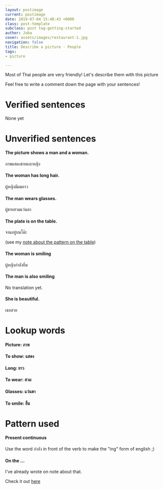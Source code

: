 ```yaml
---
layout: postimage
current: postimage
date: 2019-07-04 15:48:43 +0000
class: post-template
subclass: post tag-getting-started
author: Joba
cover: assets/images/restaurant-1.jpg
navigation: false
title: Describe a picture - People
tags:
- picture

---
```

Most of Thai people are very friendly! Let's describe them with this picture

Feel free to write a comment down the page with your sentences!

# Verified sentences

None yet

# Unverified sentences

#### The picture shows a man and a woman.

<span class="blue">ภาพแสดงชายและหญิง</span>

#### The woman has long hair.

<span class="blue">ผู้หญิงมีผมยาว</span>

#### The man wears glasses.

<span class="blue">ผู้ชายสวมแว่นตา</span>

#### The plate is on the table.

<span class="blue">จานอยู่บนโต๊ะ</span>

(see my [note about the pattern on the table](https://mythainote.com/on-the-table "pattern on the .."))

#### The woman is smiling

<span class="blue">ผู้หญิงกำลังยิ้ม</span>

#### The man is also smiling

No translation yet. 

#### She is beautiful.

<span class="blue">เธอสวย</span>

# Lookup words

#### Picture: <span class="blue">ภาพ</span>

#### To show: <span class="blue">แสดง</span>

#### Long: <span class="blue">ยาว</span>

#### To wear: <span class="blue">สวม</span>

#### Glasses: <span class="blue">แว่นตา</span>

#### To smile: <span class="blue">ยิ้ม</span>

#### 

# Pattern used

#### Present continuous

Use the word <span class="blue">กำลัง</span> in front of the verb to make the "ing" form of english ;) 

#### On the ... 

I've already wrote on note about that. 

Check it out [here](https://mythainote.com/on-the-table "On the ...")